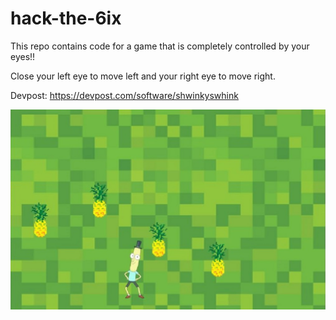 # hack-the-6ix

This repo contains code for a game that is completely controlled by your eyes!!

Close your left eye to move left and your right eye to move right.

Devpost: https://devpost.com/software/shwinkyswhink

<img src="data/shwink.jpg">
